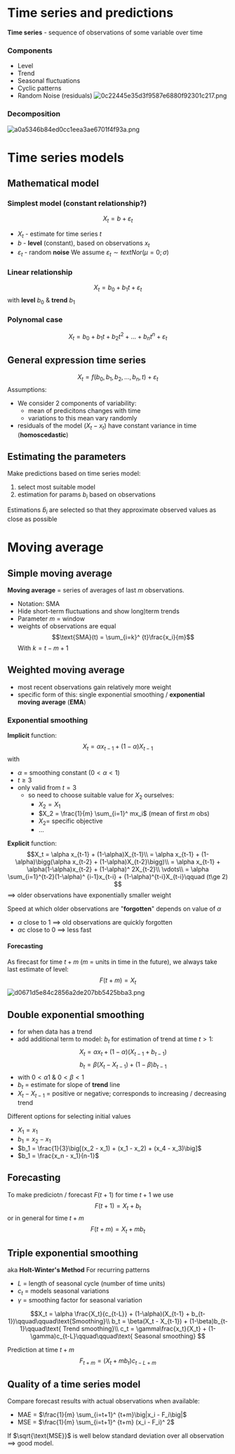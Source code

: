 # Time series and predictions
**Time series** - sequence of observations of some variable over time
### Components
- Level
- Trend
- Seasonal fluctuations
- Cyclic patterns
- Random Noise (residuals)
![0c22445e35d3f9587e6880f92301c217.png](../../_resources/0c22445e35d3f9587e6880f92301c217.png)
### Decomposition
![a0a5346b84ed0cc1eea3ae6701f4f93a.png](../../_resources/a0a5346b84ed0cc1eea3ae6701f4f93a.png)
# Time series models
## Mathematical model
### Simplest model (constant relationship?)
$$X_t = b + \varepsilon_t$$
- $X_t$ - estimate for time series $t$
- $b$ - **level** (constant), based on observations $x_t$
- $\varepsilon_t$ - random **noise**
  We assume $\varepsilon_t \sim ŧext{Nor}(\mu = 0; \sigma)$
  
### Linear relationship
$$X_t = b_0 + b_1t + \varepsilon_t$$
with **level** $b_0$ & **trend** $b_1$
### Polynomal case
$$X_t = b_0  + b_1t + b_2t^ 2 + \dots + b_nt^ n + \varepsilon_t$$
## General expression time series
$$X_t = f(b_0, b_1, b_2, \dots, b_n, t) + \varepsilon_t$$
Assumptions:
- We consider 2 components of variability:
	- mean of predicitons changes with time
	- variations to this mean vary randomly
- residuals of the model $(X_t - x_t)$ have constant variance in time (**homoscedastic**)
## Estimating the parameters
Make predictions based on time series model:
1) select most suitable model
2) estimation for params $b_i$ based on observations

Estimations $\hat b_i$ are selected so that they approximate observed values as close as possible
# Moving average
## Simple moving average
**Moving average** = series of averages of last $m$ observations.
- Notation: SMA
- Hide short-term fluctuations and show long)term trends
- Parameter $m$ = window
- weights of observations are equal
$$\text{SMA}(t) = \sum_{i=k}^ {t}\frac{x_i}{m}$$
With $k = t - m + 1$
## Weighted moving average
- most recent observations gain relatively more weight
- specific form of this: single exponential smoothing / **exponential moving average** (**EMA**)
### Exponential smoothing
**Implicit** function:
$$X_t = \alpha x_{t-1} + (1 - \alpha) X_{t-1}$$
with
- $\alpha$ = smoothing constant $(0 < \alpha < 1)$
- $t \ge 3$
- only valid from $t=3$
	- so need to choose suitable value for $X_2$ ourselves:
		- $X_2 = X_1$
		- $X_2 = \frac{1}{m} \sum_{i=1}^ mx_i$ (mean of first $m$ obs)
		- $X_2 =$ specific objective
		- $\dots$

**Explicit** function:
$$X_t = \alpha x_{t-1} + (1-\alpha)X_{t-1}\\
= \alpha x_{t-1} + (1-\alpha)\bigg(\alpha x_{t-2} + (1-\alpha)X_{t-2}\bigg)\\
= \alpha x_{t-1} + \alpha(1-\alpha)x_{t-2} + (1-\alpha)^ 2X_{t-2}\\
\vdots\\
= \alpha \sum_{i=1}^{t-2}(1-\alpha)^ {i-1}x_{t-i} + (1-\alpha)^{t-i}X_{t-i}\qquad (t\ge 2)
$$
$\implies$ older observations have exponentially smaller weight

Speed at which older observations are "**forgotten**" depends on value of $\alpha$
- $\alpha$ close to $1$ $\implies$ old observations are quickly forgotten
- $\alpha$c close to $0$ $\implies$ less fast
#### Forecasting
As firecast for time $t+m$ ($m$ = units in time in the future), we always take last estimate of level:
$$F(t+m) = X_t$$
![d0671d5e84c2856a2de207bb5425bba3.png](../../_resources/d0671d5e84c2856a2de207bb5425bba3.png)
## Double exponential smoothing
- for when data has a trend
- add additional term to model: $b_t$ for estimation of trend at time $t>1$:
$$X_t = \alpha x_t +(1-\alpha)(X_{t-1} + b_{t-1})$$
$$b_t = \beta(X_t - X_{t-1})+(1-\beta)b_{t-1}$$
- with $0<\alpha 1$ & $0 < \beta < 1$
- $b_t$ = estimate for slope of **trend** line
- $X_t - X_{t-1}$ = positive or negative; corresponds to increasing / decreasing trend

Different options for selecting initial values
- $X_1 = x_1$
- $b_1 = x_2 - x_1$
- $b_1 = \frac{1}{3}\big[(x_2 - x_1) + (x_1 - x_2) + (x_4 - x_3)\big]$
- $b_1 = \frac{x_n - x_1}{n-1}$
## Forecasting
To make prediciotn / forecast $F(t+1)$ for time $t+1$ we use
$$F(t+1) = X_t + b_t$$
or in general for time $t+m$
$$F(t+m) = X_t + mb_t$$
## Triple exponential smoothing
aka **Holt-Winter's Method**
For recurring patterns
- $L$ = length of seasonal cycle (number of time units)
- $c_t$ = models seasonal variations
- $\gamma$ = smoothing factor for seasonal variation

$$X_t = \alpha \frac{X_t}{c_{t-L}} + (1-\alpha)(X_{t-1} + b_{t-1})\qquad\qquad\text{Smoothing}\\
b_t = \beta(X_t - X_{t-1}) + (1-\beta)b_{t-1}\qquad\text{  Trend smoothing}\\
c_t = \gamma\frac{x_t}{X_t} + (1-\gamma)c_{t-L}\qquad\qquad\text{   Seasonal smoothing}
$$

Prediction at time $t+m$
$$F_{t+m} = (X_t + mb_t)c_{t-L+m}$$

## Quality of a time series model
Compare forecast results with actual observations when available:
- MAE = $\frac{1}{m} \sum_{i=t+1}^ {t+m}\big|x_i - F_i\big|$
- MSE = $\frac{1}{m} \sum_{i=t+1}^ {t+m} (x_i - F_i)^ 2$

If $\sqrt{\text{MSE}}$ is well below standard deviation over all observation $\implies$ good model.